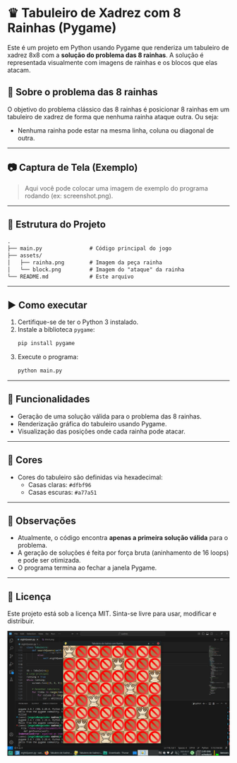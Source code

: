 # ♛ Tabuleiro de Xadrez com 8 Rainhas (Pygame)

Este é um projeto em Python usando Pygame que renderiza um tabuleiro de xadrez 8x8 com a **solução do problema das 8 rainhas**. A solução é representada visualmente com imagens de rainhas e os blocos que elas atacam.

## 🧠 Sobre o problema das 8 rainhas

O objetivo do problema clássico das 8 rainhas é posicionar 8 rainhas em um tabuleiro de xadrez de forma que nenhuma rainha ataque outra. Ou seja:

- Nenhuma rainha pode estar na mesma linha, coluna ou diagonal de outra.

---

## 📷 Captura de Tela (Exemplo)

> Aqui você pode colocar uma imagem de exemplo do programa rodando (ex: screenshot.png).

---

## 📁 Estrutura do Projeto

```
.
├── main.py               # Código principal do jogo
├── assets/
│   ├── rainha.png        # Imagem da peça rainha
│   └── block.png         # Imagem do "ataque" da rainha
└── README.md             # Este arquivo
```

---

## ▶️ Como executar

1. Certifique-se de ter o Python 3 instalado.
2. Instale a biblioteca `pygame`:
   ```bash
   pip install pygame
   ```
3. Execute o programa:
   ```bash
   python main.py
   ```

---

## 🧩 Funcionalidades

- Geração de uma solução válida para o problema das 8 rainhas.
- Renderização gráfica do tabuleiro usando Pygame.
- Visualização das posições onde cada rainha pode atacar.

---

## 🎨 Cores

- Cores do tabuleiro são definidas via hexadecimal:
  - Casas claras: `#dfbf96`
  - Casas escuras: `#a77a51`

---

## 📌 Observações

- Atualmente, o código encontra **apenas a primeira solução válida** para o problema.
- A geração de soluções é feita por força bruta (aninhamento de 16 loops) e pode ser otimizada.
- O programa termina ao fechar a janela Pygame.

---

## 📜 Licença

Este projeto está sob a licença MIT. Sinta-se livre para usar, modificar e distribuir.

![solucao](assets/solucao.jpeg)
